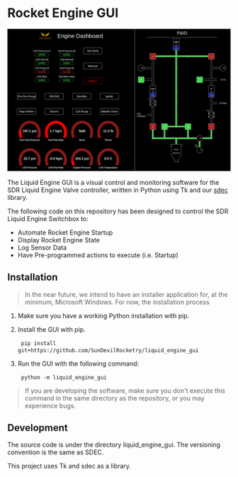 # Rocket Engine GUI
![A screenshot of the sdec gui](liquid_engine_gui/images/engine_gui_2023.png)

The Liquid Engine GUI is a visual control and monitoring software for the SDR Liquid Engine Valve controller, written in Python using Tk and our [sdec](https://github.com/SunDevilRocketry/sdec) library.

The following code on this repository has been designed to control the SDR Liquid Engine Switchbox to:
- Automate Rocket Engine Startup
- Display Rocket Engine State
- Log Sensor Data
- Have Pre-programmed actions to execute (i.e. Startup)

## Installation
> In the near future, we intend to have an installer application for, at the minimum, Microsoft Windows. For now, the installation process 
1. Make sure you have a working Python installation with pip.
2. Install the GUI with pip.

        pip install git+https://github.com/SunDevilRocketry/liquid_engine_gui
3. Run the GUI with the following command:

        python -m liquid_engine_gui
> If you are developing the software, make sure you don't execute this command in the same directory as the repository, or you may experience bugs.

## Development
The source code is under the directory liquid_engine_gui. The versioning convention is the same as SDEC.

This project uses Tk and sdec as a library.

